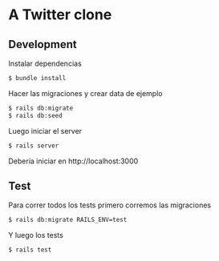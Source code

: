 # A Twitter clone

## Development

Instalar dependencias
```bash
$ bundle install
```

Hacer las migraciones y crear data de ejemplo
```bash
$ rails db:migrate
$ rails db:seed
```

Luego iniciar el server
```bash
$ rails server
```

Debería iniciar en http://localhost:3000

## Test

Para correr todos los tests primero corremos las migraciones
```bash
$ rails db:migrate RAILS_ENV=test
```

Y luego los tests
```bash
$ rails test
```

